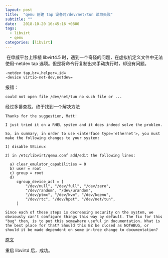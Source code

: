 ```yaml
---
layout: post
title:  "qemu 创建 tap 设备时/dev/net/tun 读取失败"
subtitle: ""
date:   2018-10-20 16:45:16 +0800
tags:
  - libvirt
  - qemu
categories: [libvirt]
---
```


​	在申威平台上移植 libvirt4.5 时，遇到一个奇怪的问题，在虚拟机定义文件中无法使用-netdev tap 选项。但是将命令行复制出来手动执行时，却没有问题。

```plain
-netdev tap,br=,helper=,id=
-device virtio-net-dev,netdev=
```

报错：

```plain
could not open file /dev/net/tun no such file or ...
```



经过多番查找，终于找到一个解决方法

```plain
Thanks for the suggestion, Matt!

I just tried it on a RHEL system and it does indeed solve the problem.

So, in summary, in order to use <interface type='ethernet'>, you must make the following changes to your system:

1) disable SELinux

2) in /etc/libvirt/qemu.conf add/edit the following lines:

  a) clear_emulator_capabilities = 0
  b) user = root
  c) group = root
  d)
     cgroup_device_acl = [
         "/dev/null", "/dev/full", "/dev/zero",
         "/dev/random", "/dev/urandom",
         "/dev/ptmx", "/dev/kvm", "/dev/kqemu",
         "/dev/rtc", "/dev/hpet", "/dev/net/tun",
     ]

Since each of these steps is decreasing security on the system, we obviously can't configure things this way by default. The fix for this "bug" then, is to put this somewhere useful in documentation. What is the best place for that? Should this BZ be closed as NOTABUG, or should it be made dependent on some in-tree change to documentation?
```

[原文](https://bugzilla.redhat.com/show_bug.cgi?id=770020) 

重启 libvirtd 后，成功。